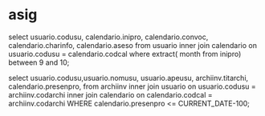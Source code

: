 # asig
 select usuario.codusu, calendario.inipro, calendario.convoc, calendario.charinfo, calendario.aseso 
from usuario inner join calendario on usuario.codusu = calendario.codcal where extract( month from inipro) between 9 and 10; 

 select usuario.codusu,usuario.nomusu, usuario.apeusu, archiinv.titarchi, calendario.presenpro, from archiinv inner join usuario on usuario.codusu = archiinv.codarchi inner join calendario on calendario.codcal = archiinv.codarchi WHERE calendario.presenpro <= CURRENT_DATE-100;
